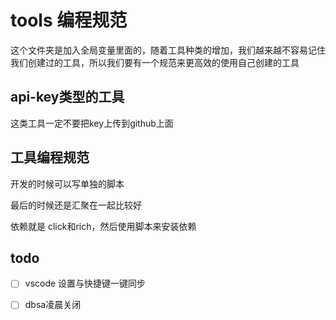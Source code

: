 # tools 编程规范

这个文件夹是加入全局变量里面的，随着工具种类的增加，我们越来越不容易记住我们创建过的工具，所以我们要有一个规范来更高效的使用自己创建的工具

## api-key类型的工具

这类工具一定不要把key上传到github上面

## 工具编程规范
开发的时候可以写单独的脚本

最后的时候还是汇聚在一起比较好

依赖就是 click和rich，然后使用脚本来安装依赖

## todo
- [ ] vscode 设置与快捷键一键同步
- [ ] dbsa凌晨关闭






